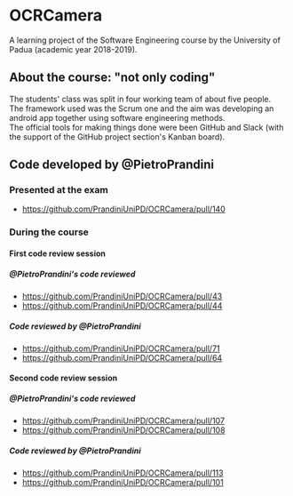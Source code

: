 # OCRCamera
A learning project of the Software Engineering course by the University of Padua (academic year 2018-2019).  

## About the course: "not only coding"
The students' class was split in four working team of about five people.  
The framework used was the Scrum one and the aim was developing an android app together using software engineering methods.  
The official tools for making things done were been GitHub and Slack (with the support of the GitHub project section's Kanban board).  

## Code developed by @PietroPrandini
### Presented at the exam
* https://github.com/PrandiniUniPD/OCRCamera/pull/140  
### During the course
#### First code review session
##### @PietroPrandini's code reviewed
* https://github.com/PrandiniUniPD/OCRCamera/pull/43
* https://github.com/PrandiniUniPD/OCRCamera/pull/44
##### Code reviewed by @PietroPrandini
* https://github.com/PrandiniUniPD/OCRCamera/pull/71
* https://github.com/PrandiniUniPD/OCRCamera/pull/64
#### Second code review session
##### @PietroPrandini's code reviewed
* https://github.com/PrandiniUniPD/OCRCamera/pull/107
* https://github.com/PrandiniUniPD/OCRCamera/pull/108
##### Code reviewed by @PietroPrandini
* https://github.com/PrandiniUniPD/OCRCamera/pull/113
* https://github.com/PrandiniUniPD/OCRCamera/pull/101
